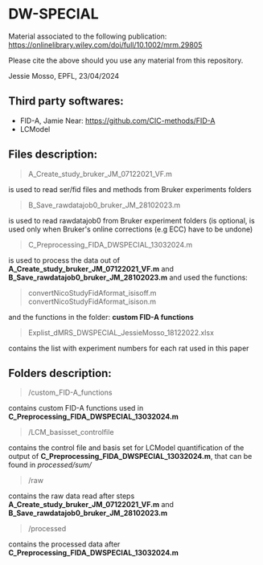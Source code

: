 # DW-SPECIAL

Material associated to the following publication: https://onlinelibrary.wiley.com/doi/full/10.1002/mrm.29805 

Please cite the above should you use any material from this repository.

Jessie Mosso, EPFL, 23/04/2024

## Third party softwares:
- FID-A, Jamie Near: https://github.com/CIC-methods/FID-A
- LCModel

## Files description: 
> A_Create_study_bruker_JM_07122021_VF.m

is used to read ser/fid files and methods from Bruker experiments folders 

>B_Save_rawdatajob0_bruker_JM_28102023.m

is used to read rawdatajob0 from Bruker experiment folders (is optional, is used only when Bruker's online corrections (e.g ECC) have to be undone) 

> C_Preprocessing_FIDA_DWSPECIAL_13032024.m

is used to process the data out of **A_Create_study_bruker_JM_07122021_VF.m** and **B_Save_rawdatajob0_bruker_JM_28102023.m** and used the functions: 

> convertNicoStudyFidAformat_isisoff.m
> convertNicoStudyFidAformat_isison.m

and the functions in the folder: **custom FID-A functions** 

> Explist_dMRS_DWSPECIAL_JessieMosso_18122022.xlsx

contains the list with experiment numbers for each rat used in this paper
## Folders description:
> /custom_FID-A_functions
> 
contains custom FID-A functions used in **C_Preprocessing_FIDA_DWSPECIAL_13032024.m**

> /LCM_basisset_controlfile
> 
contains the control file and basis set for LCModel quantification of the output of **C_Preprocessing_FIDA_DWSPECIAL_13032024.m**, that can be found in *processed/sum/*

> /raw
> 
contains the raw data read after steps **A_Create_study_bruker_JM_07122021_VF.m** and **B_Save_rawdatajob0_bruker_JM_28102023.m** 

> /processed
> 
contains the processed data after **C_Preprocessing_FIDA_DWSPECIAL_13032024.m**
